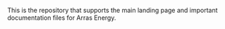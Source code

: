 This is the repository that supports the main landing page and important documentation files for Arras Energy.
